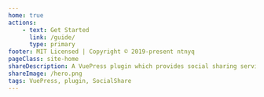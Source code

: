 ```yaml
---
home: true
actions:
    - text: Get Started
      link: /guide/
      type: primary
footer: MIT Licensed | Copyright © 2019-present ntnyq
pageClass: site-home
shareDescription: A VuePress plugin which provides social sharing services
shareImage: /hero.png
tags: VuePress, plugin, SocialShare
---
```


<social-share :networks="['wechat', 'qq', 'twitter', 'facebook', 'weibo', 'email', 'pinterest']" />
